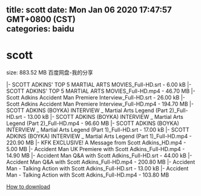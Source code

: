 
title: scott
date: Mon Jan 06 2020 17:47:57 GMT+0800 (CST)    
categories: baidu
---

# scott
size: 883.52 MB
 百度网盘-我的分享
 
|- SCOTT ADKINS' TOP 5 MARTIAL ARTS MOVIES_Full-HD.srt - 6.00 kB
|- SCOTT ADKINS' TOP 5 MARTIAL ARTS MOVIES_Full-HD.mp4 - 46.70 MB
|- Scott Adkins Accident Man Premiere Interview_Full-HD.srt - 26.00 kB
|- Scott Adkins Accident Man Premiere Interview_Full-HD.mp4 - 194.70 MB
|- SCOTT ADKINS (BOYKA) INTERVIEW  _ Martial Arts Legend (Part 2)_Full-HD.srt - 13.00 kB
|- SCOTT ADKINS (BOYKA) INTERVIEW  _ Martial Arts Legend (Part 2)_Full-HD.mp4 - 96.60 MB
|- SCOTT ADKINS (BOYKA) INTERVIEW  _ Martial Arts Legend (Part 1)_Full-HD.srt - 17.00 kB
|- SCOTT ADKINS (BOYKA) INTERVIEW  _ Martial Arts Legend (Part 1)_Full-HD.mp4 - 220.90 MB
|- KFK EXCLUSIVE! A Message from Scott Adkins_HD.mp4 - 5.00 MB
|- Accident Man UK Premiere with Scott Adkins_Full-HD.mp4 - 14.90 MB
|- Accident Man Q&A with Scott Adkins_Full-HD.srt - 44.00 kB
|- Accident Man Q&A with Scott Adkins_Full-HD.mp4 - 200.80 MB
|- Accident Man - Talking Action with Scott Adkins_Full-HD.srt - 13.00 kB
|- Accident Man - Talking Action with Scott Adkins_Full-HD.mp4 - 103.80 MB

[How to download](https://bpcam.bemobtrk.com/go/2ceec3aa-1ca2-46d6-b9ff-aaa5c184517c?jno=2359)